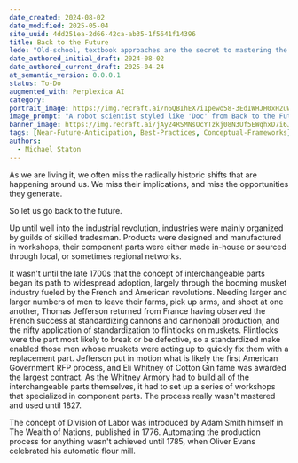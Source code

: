 ```yaml
---
date_created: 2024-08-02
date_modified: 2025-05-04
site_uuid: 4dd251ea-2d66-42ca-ab35-1f5641f14396
title: Back to the Future
lede: "Old-school, textbook approaches are the secret to mastering the future of AI — sometimes, progress means going back to proven basics."
date_authored_initial_draft: 2024-08-02
date_authored_current_draft: 2025-04-24
at_semantic_version: 0.0.0.1
status: To-Do
augmented_with: Perplexica AI
category: 
portrait_image: https://img.recraft.ai/n6QBIhEX7i1pewo58-3EdIWHJH0xH2uWHCDw4aSbGNo/rs:fit:1024:1820:0/raw:1/plain/abs://external/images/f185b129-8856-4150-891d-39a356745964
image_prompt: "A robot scientist styled like 'Doc' from Back to the Future, standing beside a futuristic DeLorean with an AI logo, inviting a passenger to learn AI skills. The scene blends retro sci-fi with modern technology."
banner_image: https://img.recraft.ai/jAy24RSMNsOcYTzkj08N3Uf5EWqhxD7i6Ju3cPBDS1Q/rs:fit:2048:1024:0/raw:1/plain/abs://external/images/8e54c711-a0ad-42c7-b5a6-56b4d9c253fd
tags: [Near-Future-Anticipation, Best-Practices, Conceptual-Frameworks]
authors:
  - Michael Staton
---
```


As we are living it, we often miss the radically historic shifts that are happening around us.  We miss their implications, and miss the opportunities they generate.  

So let us go back to the future. 

Up until well into the industrial revolution, industries were mainly organized by guilds of skilled tradesman. Products were designed and manufactured in workshops, their component parts were either made in-house or sourced through local, or sometimes regional networks. 

It wasn't until the late 1700s that the concept of interchangeable parts began its path to widespread adoption, largely through the booming musket industry fueled by the French and American revolutions. Needing larger and larger numbers of men to leave their farms, pick up arms, and shoot at one another, Thomas Jefferson returned from France having observed the French success at standardizing cannons and cannonball production, and the nifty application of standardization to flintlocks on muskets. Flintlocks were the part most likely to break or be defective, so a standardized make enabled those men whose muskets were acting up to quickly fix them with a replacement part. Jefferson put in motion what is likely the first American Government RFP process, and Eli Whitney of Cotton Gin fame was awarded the largest contract. As the Whitney Armory had to build all of the interchangeable parts themselves, it had to set up a series of workshops that specialized in component parts. The process really wasn't mastered and used until 1827.

The concept of Division of Labor was introduced by Adam Smith himself in The Wealth of Nations, published in 1776. Automating the production process for anything wasn't achieved until 1785, when Oliver Evans celebrated his automatic flour mill.
